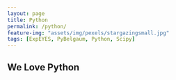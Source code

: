 ```yaml
---
layout: page
title: Python
permalink: /python/
feature-img: "assets/img/pexels/stargazingsmall.jpg"
tags: [ExpEYES, PyBelgaum, Python, Scipy]
---
```


## We Love Python
